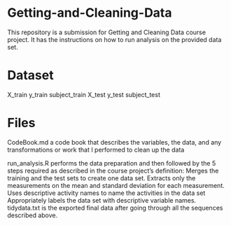 # Getting-and-Cleaning-Data

This repository is a submission for Getting and Cleaning Data course project. It has the instructions on how to run analysis on the provided data set.

# Dataset

X_train
y_train
subject_train
X_test
y_test
subject_test

# Files

CodeBook.md a code book that describes the variables, the data, and any transformations or work that I performed to clean up the data

run_analysis.R performs the data preparation and then followed by the 5 steps required as described in the course project’s definition:
Merges the training and the test sets to create one data set.
Extracts only the measurements on the mean and standard deviation for each measurement.
Uses descriptive activity names to name the activities in the data set
Appropriately labels the data set with descriptive variable names.
tidydata.txt is the exported final data after going through all the sequences described above.
